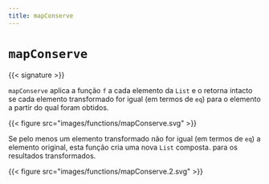 ```yaml
---
title: mapConserve
---
```


# `mapConserve`

{{< signature >}}

`mapConserve` aplica a função `f` a cada elemento da `List` e o
retorna intacto se cada elemento transformado for igual
(em termos de `eq`) para o elemento a partir do qual foram obtidos.

{{< figure src="images/functions/mapConserve.svg" >}}

Se pelo menos um elemento transformado não for igual (em termos de `eq`) a
elemento original, esta função cria uma nova `List` composta.
para os resultados transformados.

{{< figure src="images/functions/mapConserve.2.svg" >}}
